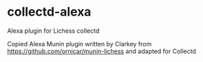# collectd-alexa
Alexa plugin for Lichess collectd

Copied Alexa Munin plugin written by Clarkey from
https://github.com/ornicar/munin-lichess and adapted for Collectd
